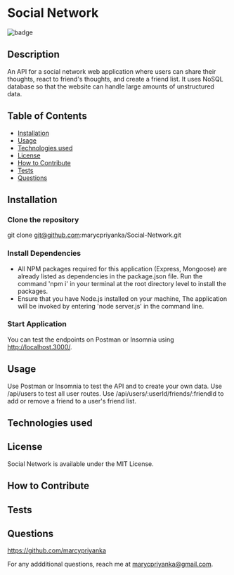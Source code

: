 # Social Network
![badge](https://img.shields.io/badge/MIT-License-blue.svg)

## Description

An API for a social network web application where users can share their thoughts, react to friend's thoughts, and create a friend list. It uses NoSQL database so that the website can handle large amounts of unstructured data.

## Table of Contents 

- [Installation](#installation)
- [Usage](#usage)
- [Technologies used](#technologies-used)
- [License](#license)
- [How to Contribute](#how-to-contribute)
- [Tests](#tests)
- [Questions](#questions)

## Installation

### Clone the repository 
git clone git@github.com:marycpriyanka/Social-Network.git
   
### Install Dependencies
- All NPM packages required for this application (Express, Mongoose) are already listed as dependencies in the package.json file. Run the command 'npm i' in your terminal at the root directory level to install the packages.
- Ensure that you have Node.js installed on your machine, The application will be invoked by entering 'node server.js' in the command line.

### Start Application
You can test the endpoints on Postman or Insomnia using http://localhost.3000/.

## Usage

Use Postman or Insomnia to test the API and to create your own data. 
Use /api/users to test all user routes. 
Use /api/users/:userId/friends/:friendId to add or remove a friend to a user's friend list.

##  Technologies used



## License

Social Network is available under the MIT License.

## How to Contribute



## Tests



## Questions

https://github.com/marcypriyanka

For any addditional questions, reach me at marycpriyanka@gmail.com.
